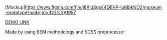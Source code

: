 
[Mockup]https://www.figma.com/file/i8XiqSgs44QEVPHuMbkNO2/museum-prototype?node-id=323%3A1957

[DEMO LINK](https://morozoleh.github.io/museum-2/)

Made by using BEM methodology and SCSS preprocessor
